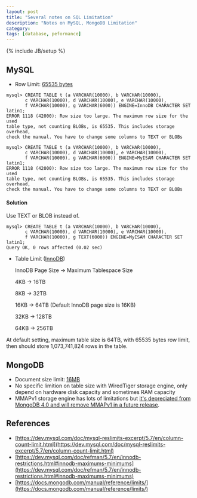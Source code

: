 ```yaml
---
layout: post
title: "Several notes on SQL Limitation"
description: "Notes on MySQL, MongoDB Limitation"
category: 
tags: [database, peformance]
---
```

{% include JB/setup %}

## MySQL
- Row Limit: [65535 bytes](https://dev.mysql.com/doc/mysql-reslimits-excerpt/5.7/en/column-count-limit.html)
```
mysql> CREATE TABLE t (a VARCHAR(10000), b VARCHAR(10000),
       c VARCHAR(10000), d VARCHAR(10000), e VARCHAR(10000),
       f VARCHAR(10000), g VARCHAR(6000)) ENGINE=InnoDB CHARACTER SET latin1;
ERROR 1118 (42000): Row size too large. The maximum row size for the used 
table type, not counting BLOBs, is 65535. This includes storage overhead, 
check the manual. You have to change some columns to TEXT or BLOBs
```
```
mysql> CREATE TABLE t (a VARCHAR(10000), b VARCHAR(10000),
       c VARCHAR(10000), d VARCHAR(10000), e VARCHAR(10000),
       f VARCHAR(10000), g VARCHAR(6000)) ENGINE=MyISAM CHARACTER SET latin1;
ERROR 1118 (42000): Row size too large. The maximum row size for the used 
table type, not counting BLOBs, is 65535. This includes storage overhead, 
check the manual. You have to change some columns to TEXT or BLOBs
```

#### Solution
Use TEXT or BLOB instead of.
```
mysql> CREATE TABLE t (a VARCHAR(10000), b VARCHAR(10000),
       c VARCHAR(10000), d VARCHAR(10000), e VARCHAR(10000),
       f VARCHAR(10000), g TEXT(6000)) ENGINE=MyISAM CHARACTER SET latin1;
Query OK, 0 rows affected (0.02 sec)
```

- Table Limit ([InnoDB](https://dev.mysql.com/doc/refman/5.7/en/innodb-restrictions.html#innodb-maximums-minimums))

    InnoDB Page Size ->	Maximum Tablespace Size

    4KB -> 16TB

    8KB -> 32TB

    16KB ->	64TB (Default InnoDB page size is 16KB)

    32KB ->	128TB

    64KB ->	256TB 


At default setting, maximum table size is 64TB, with 65535 bytes row limit, then should store 1,073,741,824 rows in the table.

## MongoDB
- Document size limit: [16MB](https://docs.mongodb.com/manual/reference/limits/#bson-documents)
- No specific limition on table size with WiredTiger storage engine, only depend on hardware disk capacity and sometimes RAM capacity
- MMAPv1 storage engine has lots of limitations but [it's depreciated from MongoDB 4.0 and will remove MMAPv1 in a future release](https://docs.mongodb.com/manual/core/mmapv1/).

## References
- [https://dev.mysql.com/doc/mysql-reslimits-excerpt/5.7/en/column-count-limit.html](https://dev.mysql.com/doc/mysql-reslimits-excerpt/5.7/en/column-count-limit.html)
- [https://dev.mysql.com/doc/refman/5.7/en/innodb-restrictions.html#innodb-maximums-minimums](https://dev.mysql.com/doc/refman/5.7/en/innodb-restrictions.html#innodb-maximums-minimums)
- [https://docs.mongodb.com/manual/reference/limits/](https://docs.mongodb.com/manual/reference/limits/)